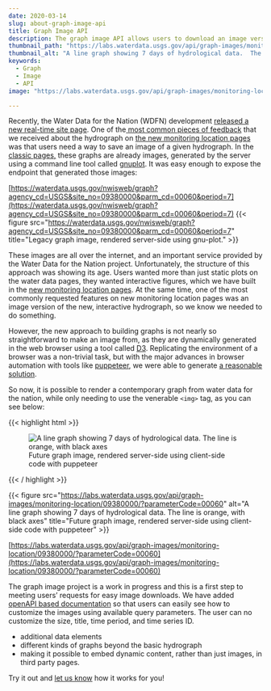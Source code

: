 ```yaml
---
date: 2020-03-14
slug: about-graph-image-api
title: Graph Image API
description: The graph image API allows users to download an image version of the new dynamic hydrograph that is on the next generation monitoring location pages.
thumbnail_path: "https://labs.waterdata.usgs.gov/api/graph-images/monitoring-location/09380000/?parameterCode=00060&width=300&period=P7D"
thumbnail_alt: "A line graph showing 7 days of hydrological data.  The line is orange, with black axes"
keywords:
  - Graph
  - Image
  - API
image: "https://labs.waterdata.usgs.gov/api/graph-images/monitoring-location/09380000/?parameterCode=00060&width=300&period=P7D"

---
```


Recently, the Water Data for the Nation (WDFN) development [released a new real-time site page](https://waterdata.usgs.gov/blog/wdfn-tng/). One of the[ most common pieces of feedback](https://waterdata.usgs.gov/blog/wdfn-firstlook/) that we received about the hydrograph on [the new monitoring location pages](https://waterdata.usgs.gov/monitoring-location/09380000/) was that users need a way to save an image of a given hydrograph. In the [classic pages](https://waterdata.usgs.gov/nwis/uv?site_no=09380000)[,](https://waterdata.usgs.gov/nwis/uv?site_no=09380000) these graphs are already images, generated by the server using a command line tool called [gnuplot](http://www.gnuplot.info/). It was easy enough to expose the endpoint that generated those images:

[https://waterdata.usgs.gov/nwisweb/graph?agency_cd=USGS&site_no=09380000&parm_cd=00060&period=7](https://waterdata.usgs.gov/nwisweb/graph?agency_cd=USGS&site_no=09380000&parm_cd=00060&period=7)
{{< figure src="https://waterdata.usgs.gov/nwisweb/graph?agency_cd=USGS&site_no=09380000&parm_cd=00060&period=7" title="Legacy graph image, rendered server-side using gnu-plot." >}}

These images are all over the internet, and an important service provided by the Water Data for the Nation project.  Unfortunately, the structure of this approach was showing its age.  Users wanted more than just static plots on the water data pages, they wanted interactive figures, which we have built in the [new monitoring location pages](https://waterdata.usgs.gov/blog/wdfn-tng/).  At the same time, one of the most commonly requested features on new monitoring location pages was an image version of the new, interactive hydrograph, so we know we needed to do something.

However, the new approach to building graphs is not nearly so straightforward to make an image from, as they are dynamically generated in the web browser using a tool called [D3](https://d3js.org/). Replicating the environment of a browser was a non-trivial task, but with the major advances in browser automation with tools like [puppeteer](https://developers.google.com/web/tools/puppeteer/), we were able to generate [a reasonable solution](https://github.com/usgs/waterdataui/tree/master/graph-server).

So now, it is possible to render a contemporary graph from water data for the nation, while only needing to use the venerable `<img>` tag, as you can see below:


{{< highlight html >}}
<figure>
    <img 
    src="https://labs.waterdata.usgs.gov/api/graph-images/monitoring-location/09380000/?parameterCode=00060"
    alt="A line graph showing 7 days of hydrological data.  The line is orange, with black axes"
    >
    <figcaption>
      Future graph image, rendered server-side using client-side code with puppeteer
    </figcaption>
</figure>
{{< / highlight >}}



{{< figure src="https://labs.waterdata.usgs.gov/api/graph-images/monitoring-location/09380000/?parameterCode=00060" alt="A line graph showing 7 days of hydrological data.  The line is orange, with black axes" title="Future graph image, rendered server-side using client-side code with puppeteer" >}}

[https://labs.waterdata.usgs.gov/api/graph-images/monitoring-location/09380000/?parameterCode=00060](https://labs.waterdata.usgs.gov/api/graph-images/monitoring-location/09380000/?parameterCode=00060)



The graph image project is a work in progress and this is a first step to meeting users’ requests for 
easy image downloads. We have added [openAPI based documentation](https://labs.waterdata.usgs.gov/api/graph-images/api-docs/) so that users can easily see how to customize
the images using available query parameters. The user can no customize the size, title, time period, and time series ID.

* additional data elements
* different kinds of graphs beyond the basic hydrograph
* making it possible to embed dynamic content, rather than just images, in third party pages.


Try it out and [let us know](https://water.usgs.gov/contact/gsanswers?pemail=gs-w-ks_NWISWeb_Data_Inquiries&subject=Site+Number%3A+07144100&viewnote=%3CH1%3EUSGS+NWIS+Feedback+Request%3C%2FH1%3E%3Cp%3E%3Cb%3EPlease+enter+a+subject+in+the+form+below+that+briefly+summarizes+your+request%3C%2Fb%3E%3C%2Fp%3E) how it works for you!
